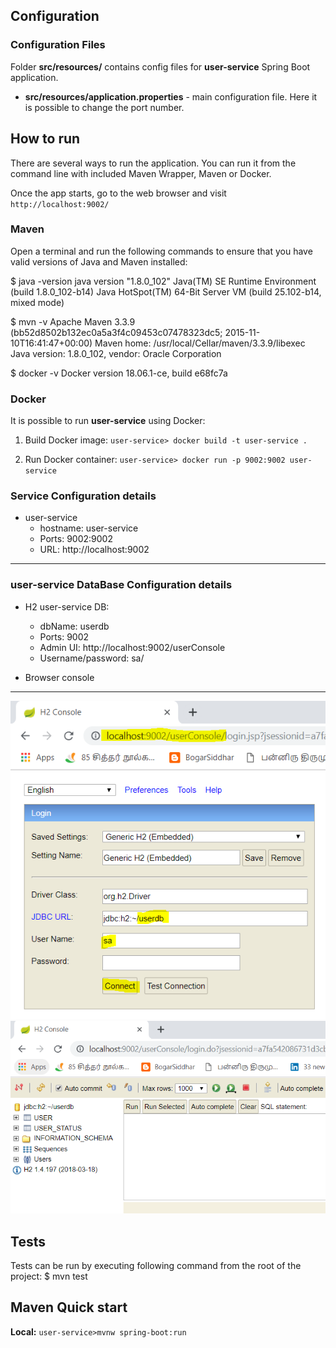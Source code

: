 ## Configuration

### Configuration Files

Folder **src/resources/** contains config files for **user-service** Spring Boot application.

* **src/resources/application.properties** - main configuration file. Here it is possible to change the port number.

## How to run

There are several ways to run the application. You can run it from the command line with included Maven Wrapper, Maven or Docker.

Once the app starts, go to the web browser and visit `http://localhost:9002/`

### Maven

Open a terminal and run the following commands to ensure that you have valid versions of Java and Maven installed:

$ java -version
java version "1.8.0_102"
Java(TM) SE Runtime Environment (build 1.8.0_102-b14)
Java HotSpot(TM) 64-Bit Server VM (build 25.102-b14, mixed mode)

$ mvn -v
Apache Maven 3.3.9 (bb52d8502b132ec0a5a3f4c09453c07478323dc5; 2015-11-10T16:41:47+00:00)
Maven home: /usr/local/Cellar/maven/3.3.9/libexec
Java version: 1.8.0_102, vendor: Oracle Corporation

$ docker -v
Docker version 18.06.1-ce, build e68fc7a

### Docker

It is possible to run **user-service** using Docker:

1) Build Docker image:  `user-service> docker build -t user-service .`

2) Run Docker container:  `user-service> docker run -p 9002:9002 user-service`


### Service Configuration details

* user-service
    * hostname: user-service
    * Ports: 9002:9002
    * URL: http://localhost:9002

-----------------------------------------------------------------------------------
### user-service DataBase Configuration details

* H2 user-service DB:
     * dbName: userdb
     * Ports: 9002
     * Admin UI: http://localhost:9002/userConsole
     * Username/password: sa/

* Browser console
-----------------------------
![user-1](https://github.com/kalidassmk/finleap-service/blob/master/setup/user/user-service-local-db-connection-1.PNG)
![user-2](https://github.com/kalidassmk/finleap-service/blob/master/setup/user/user-service-local-db-connection-2.PNG)


## Tests
Tests can be run by executing following command from the root of the project:
$ mvn test


Maven Quick start
------------------
**Local:** `user-service>mvnw spring-boot:run`
